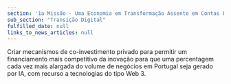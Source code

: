 ```yaml
---
section: '1a Missão - Uma Economia em Transformação Assente em Contas Equilibradas'
sub_section: "Transição Digital"
fulfilled_date: null
links_to_news_articles: null
---
```


Criar mecanismos de co-investimento privado para permitir um financiamento mais competitivo da inovação para que uma percentagem cada vez mais alargada do volume de negócios em Portugal seja gerado por IA, com recurso a tecnologias do tipo Web 3.